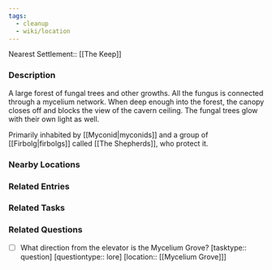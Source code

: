 ```yaml
---
tags:
  - cleanup
  - wiki/location
---
```


Nearest Settlement:: [[The Keep]]


### Description

A large forest of fungal trees and other growths. All the fungus is connected through a mycelium network. When deep enough into the forest, the canopy closes off and blocks the view of the cavern ceiling. The fungal trees glow with their own light as well.

Primarily inhabited by [[Myconid|myconids]] and a group of [[Firbolg|firbolgs]] called [[The Shepherds]], who protect it.

### Nearby Locations


### Related Entries


### Related Tasks

### Related Questions

- [ ] What direction from the elevator is the Mycelium Grove? [tasktype:: question] [questiontype:: lore] [location:: [[Mycelium Grove]]]